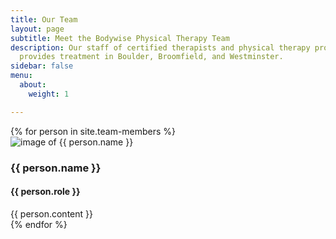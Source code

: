 ```yaml
---
title: Our Team
layout: page
subtitle: Meet the Bodywise Physical Therapy Team
description: Our staff of certified therapists and physical therapy professionals
  provides treatment in Boulder, Broomfield, and Westminster.
sidebar: false
menu:
  about:
    weight: 1

---
```

<div id="team-members">
  {% for person in site.team-members %}
  <div class="member-info">
    <img class="member-img" src="{{ person.image }}" title="{{ person.name }} | Bodywise Physical Therapy" alt="image of {{ person.name }}">
    <h3 class="member-name">{{ person.name }}</h3>
    <h4 class="member-role">{{ person.role }}</h4>
    <div class="member-bio">{{ person.content }}</div>
  </div>
  {% endfor %}
</div>
